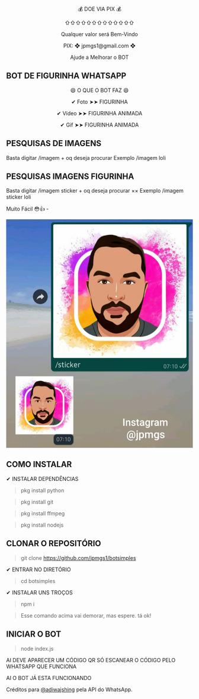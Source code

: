 <p align="center"> 💰 DOE VIA PIX 💰 </p> 
<p align="center">⇧⇧⇧⇧⇧⇧⇧⇧⇧⇧⇧⇧⇧</p>
<p align="center"> Qualquer valor será Bem-Vindo </p>
<p align="center"> PIX: ❖ jpmgs1@gmail.com ❖ </p>
<p align="center"> Ajude a Melhorar o BOT </p>

## BOT DE FIGURINHA WHATSAPP 

<p align="center">😄 O QUE O BOT FAZ 😄

<p align="center">✔ Foto ➤➤ FIGURINHA</p>
<p align="center">✔ Vídeo ➤➤ FIGURINHA ANIMADA</p>
<p align="center">✔ Gif ➤➤ FIGURINHA ANIMADA</p>

## PESQUISAS DE IMAGENS  

Basta digitar /imagem + oq deseja procurar 
 Exemplo /imagem loli

## PESQUISAS IMAGENS FIGURINHA

Basta digitar /imagem sticker + oq deseja procurar ××
 Exemplo /imagem sticker loli

   Muito Fácil 😳👍 - 
 


![Screenshot_20201227-221721.png](https://github.com/jpmgs1/bot-sticker/blob/main/Ex.jpg)


## COMO INSTALAR 

✔ INSTALAR DEPENDÊNCIAS

> pkg install python

> pkg install git

> pkg install ffmpeg

> pkg install nodejs

## CLONAR O REPOSITÓRIO

> git clone https://github.com/jpmgs1/botsimples

✔ ENTRAR NO DIRETÓRIO

> cd botsimples

✔ INSTALAR UNS TROÇOS

> npm i

> Esse comando acima vai demorar, mas espere. tá ok!

## INICIAR O BOT

>node index.js

AI DEVE APARECER UM CÓDIGO QR SÓ ESCANEAR O CÓDIGO PELO WHATSAPP QUE FUNCIONA

   AI O BOT JÁ ESTA FUNCIONANDO

Créditos para [@adiwajshing](https://github.com/adiwajshing/) pela API do WhatsApp. 
